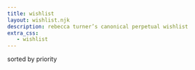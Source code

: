 ```yaml
---
title: wishlist
layout: wishlist.njk
description: rebecca turner’s canonical perpetual wishlist
extra_css:
   - wishlist
---
```


sorted by priority
